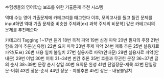 수험생들의 영어학습 보조를 위한 기출문제 추천 시스템

역대 수능 영어 기출문제에 카테고리를 태그한다
이후, 모의고사를 풀고 틀린 문제를 input하면 역대 기출 문제중
비슷한 주제와[ex) 과학 주제의 비문학] 같은 카테고리의 문제를 추천해준다

카테고리 Tagging
1~17번 듣기
18번 목적 파악
19번 심경 파악
20번 필자의 주장
21번 함축 의미 추론(신유형)
22번 요지 파악
23번 주제 파악
24번 제목 추론
25번 실용자료 파악(도표)
26번 내용 일치 불일치
27번 실용자료 파악(안내문)
28번 실용자료 파악(안내문)
29번 어법
30번 어휘
31~34번 빈칸 추론
35번 흐름과 무관한 문장 
36~37번 글의 순서
38~39번 문장 순서 삽입
40번 요약문 완성
41번 단일장문-제목
42번 단일장문-어휘
43번 장문-순서
44번 장문 - 지칭추론
45번 장문 - 내용불일치

